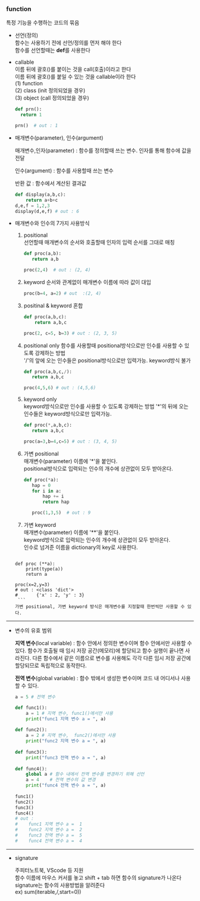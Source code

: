 ### function

특정 기능을 수행하는 코드의 묶음

- 선언(정의)  
  함수는 사용하기 전에 선언/정의를 먼저 해야 한다  
  함수를 선언할때는 **def**를 사용한다

- callable  
  이름 뒤에 괄호()를 붙이는 것을 call(호출)이라고 한다  
  이름 뒤에 괄호()를 붙일 수 있는 것을 callable이라 한다  
  (1) function  
  (2) class (init 정의되었을 경우)  
  (3) object (call 정의되었을 경우)
  
    ```python
  def prn():
      return 1
  
  prn()  # out : 1
    ```
  
- 매개변수(parameter), 인수(argument) 
  
  매개변수,인자(parameter) : 함수를 정의할때 쓰는 변수. 인자를 통해 함수에 값을 전달  
  
  인수(argument) : 함수를 사용할때 쓰는 변수
  
  반환 값 : 함수에서 계산된 결과값
  
    ```python
    def display(a,b,c):
        return a+b+c
    d,e,f = 1,2,3
    display(d,e,f) # out : 6
    ```
  
- 매개변수와 인수의 7가지 사용방식
    1. positional  
       선언할때 매개변수의 순서와 호출할때 인자의 입력 순서를 그대로 매칭
       
        ```python
       def proc(a,b):
           return a,b
       
       proc(2,4)  # out : (2, 4)
        ```
       
    2. keyword
       순서와 관계없이 매개변수 이름에 따라 값이 대입
       
        ```python
        proc(b=4, a=2) # out  :(2, 4)
        ```
       
    3. positinal & keyword 혼합  
        ```python
        def proc(a,b,c):
            return a,b,c
        
        proc(2, c=5, b=3) # out : (2, 3, 5)   
        ```
        
    4. positional only
       함수를 사용할때 positional방삭으로만 인수를 사용할 수 있도록 강제하는 방법  
       '/'의 앞에 오는 인수들은 positional방식으로만 입력가능. keyword방식 불가  
        ```python
       def proc(a,b,c,/):
           return a,b,c
       
       proc(4,5,6) # out : (4,5,6)
        ```
       
    5. keyword only  
       keyword방식으로만 인수를 사용할 수 있도록 강제하는 방법
       '*'의 뒤에 오는 인수들은 keyword방식으로만 입력가능.
       
        ```python
       def proc(*,a,b,c):
           return a,b,c
       
       proc(a=3,b=4,c=5) # out : (3, 4, 5)
        ```
       
    6. 가변 positional  
       매개변수(parameter) 이름에 '*'을 붙인다.    
       positional방식으로 입력되는 인수의 개수에 상관없이 모두 받아온다.
       
        ```python
       def proc(*a):
           hap = 0
           for i in a:
               hap += i
               return hap
       
           proc(1,3,5)  # out : 9
        ```
       
    7. 가변 keyword  
      매개변수(parameter) 이름에 '**'을 붙인다.  
      keyword방식으로 입력되는 인수의 개수에 상관없이 모두 받아온다.  
      인수로 넘겨준 이름을 dictionary의 key로 사용한다.
    
       ```python
      def proc (**a):
          print(type(a))
          return a
      
      proc(x=2,y=3)
      # out : <class 'dict'>
      #       {'x' : 2, 'y' : 3}
       ```
      가변 positional, 가변 keyword 방식은 매개변수를 지정할때 한번씩만 사용할 수 있다.
    

---

- 변수의 유효 범위

    **지역 변수**(local variable) : 함수 안에서 정의한 변수이며 함수 안에서만 사용할 수 있다. 함수가 호출될 때 임시 저장 공간(메모리)에 할당되고 함수 실행이 끝나면 사라진다. 다른 함수에서 같은 이름으로 변수를 사용해도 각각 다른 임시 저장 공간에 할당되므로 독립적으로 동작한다.

    **전역 변수**(global variable) :  함수 밖에서 생성한 변수이며 코드 내 어디서나 사용할 수 있다.

    ```python
    a = 5 # 전역 변수
    
    def func1():
        a = 1 # 지역 변수, func1()에서만 사용
        print("func1 지역 변수 a = ", a)
        
    def func2():
        a = 2 # 지역 변수,  func2()에서만 사용
        print("func2 지역 변수 a = ", a)
        
    def func3():
        print("func3 전역 변수 a = ", a)
        
    def func4():
        global a # 함수 내에서 전역 변수를 변경하기 위해 선언
        a = 4    # 전역 변수의 값 변경
        print("func4 전역 변수 a = ", a)
        
    func1()
    func2()
    func3()
    func4()
    # out : 
    #    func1 지역 변수 a =  1
    #    func2 지역 변수 a =  2
    #    func3 전역 변수 a =  5
    #    func4 전역 변수 a =  4
    ```

---
- signature

  주피터노트북, VScode 등 지원  
  함수 이름에 마우스 커서를 놓고 shift + tab 하면 함수의 signature가 나온다  
  signature는 함수의 사용방법을 알려준다  
  ex) sum(iterable,/,start=0))

